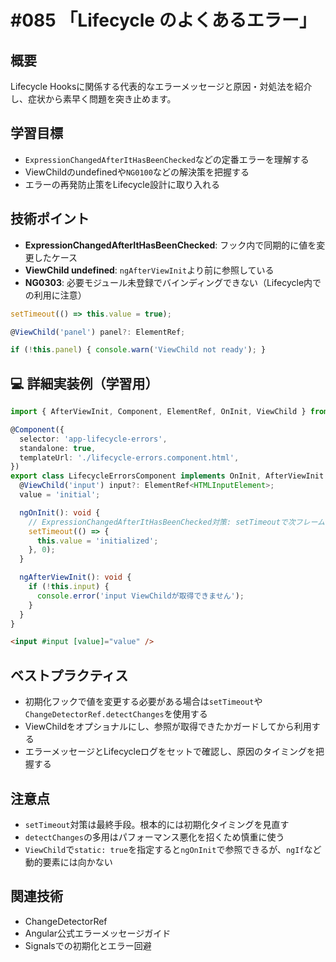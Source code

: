 # #085 「Lifecycle のよくあるエラー」

## 概要
Lifecycle Hooksに関係する代表的なエラーメッセージと原因・対処法を紹介し、症状から素早く問題を突き止めます。

## 学習目標
- `ExpressionChangedAfterItHasBeenChecked`などの定番エラーを理解する
- ViewChildのundefinedや`NG0100`などの解決策を把握する
- エラーの再発防止策をLifecycle設計に取り入れる

## 技術ポイント
- **ExpressionChangedAfterItHasBeenChecked**: フック内で同期的に値を変更したケース
- **ViewChild undefined**: `ngAfterViewInit`より前に参照している
- **NG0303**: 必要モジュール未登録でバインディングできない（Lifecycle内での利用に注意）


```typescript
setTimeout(() => this.value = true);
```

```typescript
@ViewChild('panel') panel?: ElementRef;
```

```typescript
if (!this.panel) { console.warn('ViewChild not ready'); }
```

## 💻 詳細実装例（学習用）
```typescript
import { AfterViewInit, Component, ElementRef, OnInit, ViewChild } from '@angular/core';

@Component({
  selector: 'app-lifecycle-errors',
  standalone: true,
  templateUrl: './lifecycle-errors.component.html',
})
export class LifecycleErrorsComponent implements OnInit, AfterViewInit {
  @ViewChild('input') input?: ElementRef<HTMLInputElement>;
  value = 'initial';

  ngOnInit(): void {
    // ExpressionChangedAfterItHasBeenChecked対策: setTimeoutで次フレームへ
    setTimeout(() => {
      this.value = 'initialized';
    }, 0);
  }

  ngAfterViewInit(): void {
    if (!this.input) {
      console.error('input ViewChildが取得できません');
    }
  }
}
```

```html
<input #input [value]="value" />
```

## ベストプラクティス
- 初期化フックで値を変更する必要がある場合は`setTimeout`や`ChangeDetectorRef.detectChanges`を使用する
- ViewChildをオプショナルにし、参照が取得できたかガードしてから利用する
- エラーメッセージとLifecycleログをセットで確認し、原因のタイミングを把握する

## 注意点
- `setTimeout`対策は最終手段。根本的には初期化タイミングを見直す
- `detectChanges`の多用はパフォーマンス悪化を招くため慎重に使う
- `ViewChild`で`static: true`を指定すると`ngOnInit`で参照できるが、`ngIf`など動的要素には向かない

## 関連技術
- ChangeDetectorRef
- Angular公式エラーメッセージガイド
- Signalsでの初期化とエラー回避
